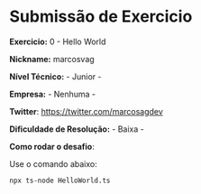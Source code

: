 # Submissão de Exercicio

**Exercicio:** 0 - Hello World

**Nickname:** marcosvag

**Nível Técnico:** - Junior -

**Empresa:** - Nenhuma -

**Twitter**: https://twitter.com/marcosagdev

**Dificuldade de Resolução:** - Baixa -


**Como rodar o desafio**: 

Use o comando abaixo: 
```bash
npx ts-node HelloWorld.ts
```